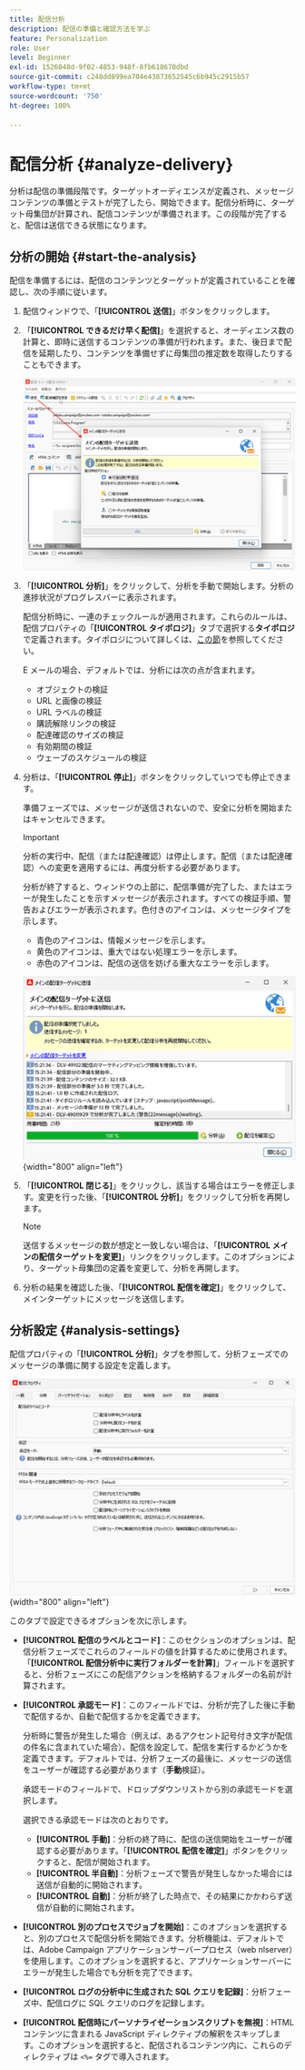 ```yaml
---
title: 配信分析
description: 配信の準備と確認方法を学ぶ
feature: Personalization
role: User
level: Beginner
exl-id: 1526048d-9f02-4853-948f-8fb618670dbd
source-git-commit: c248dd899ea704e43873652545c6b945c2915b57
workflow-type: tm+mt
source-wordcount: '750'
ht-degree: 100%

---
```


# 配信分析 {#analyze-delivery}

分析は配信の準備段階です。ターゲットオーディエンスが定義され、メッセージコンテンツの準備とテストが完了したら、開始できます。配信分析時に、ターゲット母集団が計算され、配信コンテンツが準備されます。この段階が完了すると、配信は送信できる状態になります。

## 分析の開始 {#start-the-analysis}

配信を準備するには、配信のコンテンツとターゲットが定義されていることを確認し、次の手順に従います。

1. 配信ウィンドウで、「**[!UICONTROL 送信]**」ボタンをクリックします。
1. 「**[!UICONTROL できるだけ早く配信]**」を選択すると、オーディエンス数の計算と、即時に送信するコンテンツの準備が行われます。また、後日まで配信を延期したり、コンテンツを準備せずに母集団の推定数を取得したりすることもできます。

   ![](assets/delivery-analysis-start.png)

1. 「**[!UICONTROL 分析]**」をクリックして、分析を手動で開始します。分析の進捗状況がプログレスバーに表示されます。

   配信分析時に、一連のチェックルールが適用されます。これらのルールは、配信プロパティの「**[!UICONTROL タイポロジ]**」タブで選択する&#x200B;**タイポロジ**&#x200B;で定義されます。タイポロジについて詳しくは、[この節](../../automation/campaign-opt/campaign-typologies.md)を参照してください。

   E メールの場合、デフォルトでは、分析には次の点が含まれます。

   * オブジェクトの検証
   * URL と画像の検証
   * URL ラベルの検証
   * 購読解除リンクの検証
   * 配達確認のサイズの検証
   * 有効期間の検証
   * ウェーブのスケジュールの検証


1. 分析は、「**[!UICONTROL 停止]**」ボタンをクリックしていつでも停止できます。

   準備フェーズでは、メッセージが送信されないので、安全に分析を開始またはキャンセルできます。

   >[!IMPORTANT]
   >
   >分析の実行中、配信（または配達確認）は停止します。配信（または配達確認）への変更を適用するには、再度分析する必要があります。

   分析が終了すると、ウィンドウの上部に、配信準備が完了した、またはエラーが発生したことを示すメッセージが表示されます。すべての検証手順、警告およびエラーが表示されます。色付きのアイコンは、メッセージタイプを示します。

   * 青色のアイコンは、情報メッセージを示します。
   * 黄色のアイコンは、重大ではない処理エラーを示します。
   * 赤色のアイコンは、配信の送信を妨げる重大なエラーを示します。

   ![](assets/delivery-analysis-results.png){width="800" align="left"}

1. 「**[!UICONTROL 閉じる]**」をクリックし、該当する場合はエラーを修正します。変更を行った後、「**[!UICONTROL 分析]**」をクリックして分析を再開します。

   >[!NOTE]
   >
   >送信するメッセージの数が想定と一致しない場合は、「**[!UICONTROL メインの配信ターゲットを変更]**」リンクをクリックします。このオプションにより、ターゲット母集団の定義を変更して、分析を再開します。
   >

1. 分析の結果を確認した後、「**[!UICONTROL 配信を確定]**」をクリックして、メインターゲットにメッセージを送信します。


## 分析設定 {#analysis-settings}

配信プロパティの「**[!UICONTROL 分析]**」タブを参照して、分析フェーズでのメッセージの準備に関する設定を定義します。

![](assets/delivery-properties-analysis-tab.png){width="800" align="left"}

このタブで設定できるオプションを次に示します。

* **[!UICONTROL 配信のラベルとコード]**：このセクションのオプションは、配信分析フェーズでこれらのフィールドの値を計算するために使用されます。「**[!UICONTROL 配信分析中に実行フォルダーを計算]**」フィールドを選択すると、分析フェーズにこの配信アクションを格納するフォルダーの名前が計算されます。

* **[!UICONTROL 承認モード]**：このフィールドでは、分析が完了した後に手動で配信するか、自動で配信するかを定義できます。

  分析時に警告が発生した場合（例えば、あるアクセント記号付き文字が配信の件名に含まれていた場合）、配信を設定して、配信を実行するかどうかを定義できます。デフォルトでは、分析フェーズの最後に、メッセージの送信をユーザーが確認する必要があります（**手動**&#x200B;検証）。

  承認モードのフィールドで、ドロップダウンリストから別の承認モードを選択します。

  選択できる承認モードは次のとおりです。

   * **[!UICONTROL 手動]**：分析の終了時に、配信の送信開始をユーザーが確認する必要があります。「**[!UICONTROL 配信を確定]**」ボタンをクリックすると、配信が開始されます。
   * **[!UICONTROL 半自動]**：分析フェーズで警告が発生しなかった場合には送信が自動的に開始されます。
   * **[!UICONTROL 自動]**：分析が終了した時点で、その結果にかかわらず送信が自動的に開始されます。

* **[!UICONTROL 別のプロセスでジョブを開始]**：このオプションを選択すると、別のプロセスで配信分析を開始できます。分析機能は、デフォルトでは、Adobe Campaign アプリケーションサーバープロセス（web nlserver）を使用します。このオプションを選択すると、アプリケーションサーバーにエラーが発生した場合でも分析を完了できます。
* **[!UICONTROL ログの分析中に生成された SQL クエリを記録]**：分析フェーズ中、配信ログに SQL クエリのログを記録します。
* **[!UICONTROL 配信時にパーソナライゼーションスクリプトを無視]**：HTML コンテンツに含まれる JavaScript ディレクティブの解釈をスキップします。このオプションを選択すると、配信されるコンテンツ内に、これらのディレクティブは `<%=` タグで導入されます。
